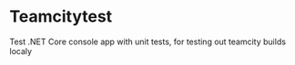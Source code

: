 # Teamcitytest

Test .NET Core console app with unit tests, for testing out teamcity builds localy 
